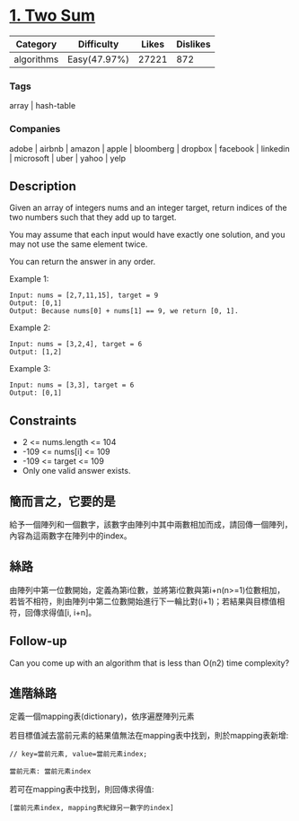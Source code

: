 # [1. Two Sum](https://leetcode.com/problems/two-sum)

|Category  |Difficulty  |Likes   |Dislikes  |
|----------|------------|--------|----------|
|algorithms|Easy(47.97%)|27221   |872       |

### Tags
array | hash-table
	 		
### Companies
adobe | airbnb | amazon | apple | bloomberg | dropbox | facebook | linkedin | microsoft | uber | yahoo | yelp

## Description

Given an array of integers nums and an integer target, return indices of the two numbers such that they add up to target.

You may assume that each input would have exactly one solution, and you may not use the same element twice.

You can return the answer in any order.


Example 1:

```
Input: nums = [2,7,11,15], target = 9
Output: [0,1]
Output: Because nums[0] + nums[1] == 9, we return [0, 1].
```

Example 2:
```
Input: nums = [3,2,4], target = 6
Output: [1,2]
```

Example 3:
```
Input: nums = [3,3], target = 6
Output: [0,1]
```

## Constraints

- 2 <= nums.length <= 104
- -109 <= nums[i] <= 109
- -109 <= target <= 109
- Only one valid answer exists.


## 簡而言之，它要的是

給予一個陣列和一個數字，該數字由陣列中其中兩數相加而成，請回傳一個陣列，內容為這兩數字在陣列中的index。

## 絲路

由陣列中第一位數開始，定義為第i位數，並將第i位數與第i+n(n>=1)位數相加，若皆不相符，則由陣列中第二位數開始進行下一輪比對(i+1)；若結果與目標值相符，回傳求得值[i, i+n]。



## Follow-up

Can you come up with an algorithm that is less than O(n2) time complexity?

## 進階絲路

定義一個mapping表(dictionary)，依序遍歷陣列元素

若目標值減去當前元素的結果值無法在mapping表中找到，則於mapping表新增:

```
// key=當前元素, value=當前元素index;

當前元素: 當前元素index
```

若可在mapping表中找到，則回傳求得值:

```
[當前元素index, mapping表紀錄另一數字的index]
```

